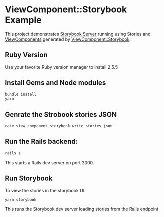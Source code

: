 # ViewComponent::Storybook Example
This project demonstrates [Storybook Server](https://github.com/storybookjs/storybook/) running using Stories and [ViewComponents](https://github.com/github/view_component) generated by [ViewComponent::Storybook](https://github.com/jonspalmer/view_component_storybook).

## Ruby Version
Use your favorite Ruby version manager to install 2.5.5

## Install Gems and Node modules
```bash
bundle install
yarn
```

## Genrate the Strobook stories JSON
```bash
rake view_component_storybook:write_stories_json
```

## Run the Rails backend:

```bash
rails s
```
This starts a Rails dev server on port 3000.

## Run Storybook
To view the stories in the storybook UI:

```bash
yarn storybook
```

This runs the Storybook dev server loading stories from the Rails endpoint
